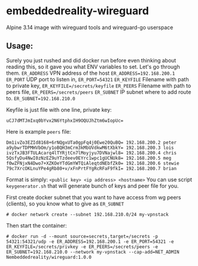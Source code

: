 # embeddedreality-wireguard

Alpine 3.14 image with wireguard tools and wireguard-go userspace

## Usage:

Surely you just rushed and did docker run before even thinking about reading this, so it gave you what ENV variables to set. Let's go through them.
`ER_ADDRESS` VPN address of the host `ER_ADDRESS=192.168.200.1`
`ER_PORT` UDP port to listen in, `ER_PORT=54321`
`ER_KEYFILE` Filename with path to private key, `ER_KEYFILE=/secrets/keyfile`
`ER_PEERS` Filename with path to peers file, `ER_PEERS=/secrets/peers`
`ER_SUBNET` IP subnet where to add route to.  `ER_SUBNET=192.168.210.0`

Keyfile is just file with one line, private key:
```
uCJ7dMTJmIxq0bYvx2N6YtphxIH9OQUJhZtm6wIopUc=
```
Here is example `peers` file: 
```
Dm1ivZo3EZId8168+6rNQgxUTa0gpFq4j0Ewe20QuBQ= 192.168.200.2 peter
a9ybwrTDPMHVbOm/y1oBQH3mCrm3kMbUVdkwM6tXbkY= 192.168.200.3 lois
ivzTxJB3FTULAcarq4lTYRjtCn7lMoyjyu7DVNajwl8= 192.168.200.4 chris
5QsfyDu4NwI0zNzEZ9uYTzdeev0EYrc1wpc1gUCNUk8= 192.168.200.5 meg
f0wZFNjxN4Dwo7+XZKOeYTdGmYWTQiAleqtdNEbfZk0= 192.168.200.6 stewie
79c7XrcOKLnuYPe4gRb80+v/xFnPrtFYgRcRFaF9fkI= 192.168.200.7 brian
```
Format is simply:
`<public key> <ip address> <hostname>` 
You can use script `keygenerator.sh` that will generate bunch of keys and peer file for you.

First create docker subnet that you want to have access from wg peers (clients), so you know what to give as `ER_SUBNET`
```
# docker network create --subnet 192.168.210.0/24 my-vpnstack
```
Then start the container:
```
# docker run -d --mount source=secrets,target=/secrets -p 54321:54321/udp -e ER_ADDRESS=192.168.200.1 -e ER_PORT=54321 -e ER_KEYFILE=/secrets/privkey -e ER_PEERS=/secrets/peers -e ER_SUBNET=192.168.210.0 --network my-vpnstack --cap-add=NET_ADMIN Nembeddedreality/wireguard:1.0.0
```

